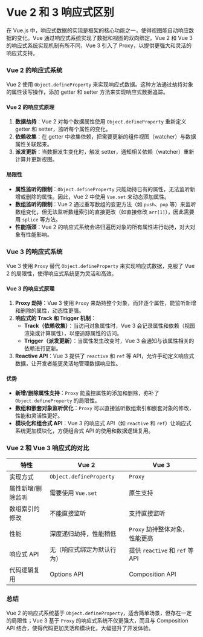 # Vue 2 和 3 响应式区别

在 Vue.js 中，响应式数据的实现是框架的核心功能之一，使得视图能自动响应数据的变化。Vue 通过响应式系统实现了数据和视图的双向绑定。Vue 2 和 Vue 3 的响应式系统实现机制有所不同，Vue 3 引入了 Proxy，以提供更强大和灵活的响应式支持。

### Vue 2 的响应式系统

Vue 2 使用 `Object.defineProperty` 来实现响应式数据。这种方法通过劫持对象的属性读写操作，添加 getter 和 setter 方法来实现响应式数据追踪。

#### Vue 2 的响应式原理

1. **数据劫持**：Vue 2 对每个数据属性使用 `Object.defineProperty` 重新定义 getter 和 setter，监听每个属性的变化。
2. **依赖收集**：在 getter 中收集依赖，把需要更新的组件视图（watcher）与数据属性关联起来。
3. **派发更新**：当数据发生变化时，触发 setter，通知相关依赖（watcher）重新计算并更新视图。

#### 局限性

- **属性监听的限制**：`Object.defineProperty` 只能劫持已有的属性，无法监听新增或删除的属性。因此，Vue 2 中使用 `Vue.set` 来动态添加属性。
- **数组监听的限制**：Vue 2 通过重写数组的变更方法（如 `push`、`pop` 等）来监听数组变化，但无法监听数组索引的直接更改（如直接修改 `arr[1]`），因此需要用 `splice` 等方法。
- **性能瓶颈**：Vue 2 的响应式系统会递归遍历对象的所有属性进行劫持，对大对象有性能影响。

### Vue 3 的响应式系统

Vue 3 使用 `Proxy` 替代 `Object.defineProperty` 来实现响应式数据，克服了 Vue 2 的局限性，使得响应式系统更为灵活和高效。

#### Vue 3 的响应式原理

1. **Proxy 劫持**：Vue 3 使用 `Proxy` 来劫持整个对象，而非逐个属性，能监听新增和删除的属性，动态性更强。
2. **响应式的 Track 和 Trigger 机制**：
   - **Track（依赖收集）**：当访问对象属性时，Vue 3 会记录属性和依赖（视图渲染或计算属性），以便追踪属性的访问。
   - **Trigger（派发更新）**：当属性发生改变时，Vue 3 会通知与该属性相关的依赖进行更新。
3. **Reactive API**：Vue 3 提供了 `reactive` 和 `ref` 等 API，允许手动定义响应式数据，让开发者能更灵活地管理数据响应性。

#### 优势

- **新增/删除属性支持**：`Proxy` 能监控属性的添加和删除，弥补了 `Object.defineProperty` 的局限性。
- **数组和嵌套对象监听优化**：`Proxy` 可以直接监听数组索引和嵌套对象的修改，性能和灵活性更好。
- **模块化和组合式 API**：Vue 3 的响应式 API（如 `reactive` 和 `ref`）让响应式系统更加模块化，方便组合式 API 的使用和数据逻辑复用。

### Vue 2 和 Vue 3 响应式的对比

| 特性              | Vue 2                      | Vue 3                           |
| ----------------- | -------------------------- | ------------------------------- |
| 实现方式          | `Object.defineProperty`    | `Proxy`                         |
| 属性新增/删除监听 | 需要使用 `Vue.set`         | 原生支持                        |
| 数组索引的修改    | 不能直接监听               | 支持直接监听                    |
| 性能              | 深度递归劫持，性能稍低     | `Proxy` 劫持整体对象，性能更高  |
| 响应式 API        | 无（响应式绑定为默认行为） | 提供 `reactive` 和 `ref` 等 API |
| 代码逻辑复用      | Options API                | Composition API                 |

### 总结

Vue 2 的响应式系统基于 `Object.defineProperty`，适合简单场景，但存在一定的局限性；Vue 3 基于 `Proxy` 的响应式系统不仅更强大，而且与 Composition API 结合，使得代码更加灵活和模块化，大幅提升了开发体验。
